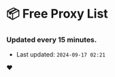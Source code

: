 # :package: Free Proxy List
### Updated every 15 minutes.

- Last updated: `2024-09-17 02:21`

:heart:
